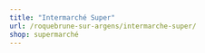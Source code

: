 ```yaml
---
title: "Intermarché Super"
url: /roquebrune-sur-argens/intermarche-super/
shop: supermarché
---
```

